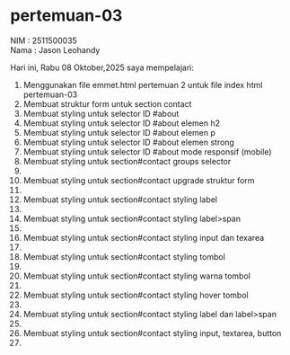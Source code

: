# pertemuan-03
NIM : 2511500035<br>
Nama : Jason Leohandy

Hari ini, Rabu 08 Oktober,2025 saya mempelajari:
<ol>
 <li>Menggunakan file emmet.html pertemuan 2 untuk file index html pertemuan-03</li>
 <li>Membuat struktur form untuk section contact</li>
 <li>Membuat styling untuk selector ID #about</li>
 <li>Membuat styling untuk selector ID #about elemen h2</li>
 <li>Membuat styling untuk selector ID #about elemen p</li>
 <li>Membuat styling untuk selector ID #about elemen strong</li>
 <li>Membuat styling untuk selector ID #about mode responsif (mobile)</li>
 <li>Membuat styling untuk section#contact groups selector<li>
 <li>Membuat styling untuk section#contact upgrade struktur form<li>
 <li>Membuat styling untuk section#contact styling label<li>
 <li>Membuat styling untuk section#contact styling label>span<li>
 <li>Membuat styling untuk section#contact styling input dan texarea <li>
 <li>Membuat styling untuk section#contact styling tombol<li>
 <li>Membuat styling untuk section#contact styling warna tombol<li>
 <li>Membuat styling untuk section#contact styling hover tombol<li>
 <li>Membuat styling untuk section#contact styling label dan label>span<li>
 <li>Membuat styling untuk section#contact styling input, textarea, button<li>
</ol>